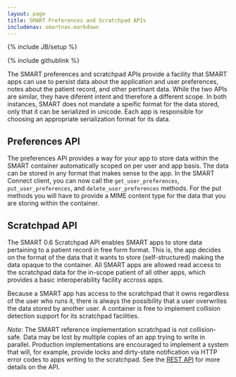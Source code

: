 ```yaml
---
layout: page
title: SMART Preferences and Scratchpad APIs
includenav: smartnav.markdown
---
```

{% include JB/setup %}

<div class='simple_box'>
  {% include githublink %}
</div>

<div id="toc"></div>

The SMART preferences and scratchpad APIs provide a facility that SMART apps
can use to persist data about the application and user preferences, notes about
the patient record, and other pertinant data. While the two APIs are similar,
they have diferent intent and therefore a different scope. In both instances,
SMART does not mandate a speific format for the data stored, only that it can be
serialized in unicode. Each app is responsible for choosing an appropriate
serialization format for its data.


## Preferences API

The preferences API provides a way for your app to store data within
the SMART container automatically scoped on per user and app basis. The
data can be stored in any format that makes sense to the app. In the
SMART Connect client, you can now call the `get_user_preferences`,
`put_user_preferences`, and `delete_user_preferences` methods. For the put methods
you will have to provide a MIME content type for the data that you are
storing within the container.

## Scratchpad API

The SMART 0.6 Scratchpad API enables SMART apps to store data pertaining
to a patient record in free form format. This is, the app decides on the format
of the data that it wants to store (self-structured) making the data opaque to
the container. All SMART apps are allowed read access to the scratchpad data
for the in-scope patient of all other apps, which provides a basic 
interoperability facility accross apps.

Because a SMART app has access to the scratchpad that it owns regardless
of the user who runs it, there is always the possibility that a user overwrites
the data stored by another user. A container is free to implement collision detection
support for its scratchpad facilities.

*Note:* The SMART reference implementation scratchpad is not collision-safe.
Data may be lost by multiple copies of an app trying to write in parallel. Production
implementations are encouraged to implement a system that will, for example,
provide locks and dirty-state notification via HTTP error codes to apps writing
to the scratchpad. See the [REST API](/reference/rest_api/) for more
details on the API.
